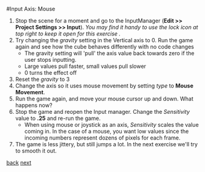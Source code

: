 #Input Axis: Mouse

1. Stop the scene for a moment and go to the InputManager (**Edit >> Project Settings >> Input**).  *You may find it handy to use the lock icon at top right to keep it open for this exercise .*
2. Try changing the *gravity* setting in the Vertical axis to 0.  Run the game again and see how the cube behaves differently with no code changes
   * The gravity setting will 'pull' the axis value back towards zero if the user stops inputting. 
   * Large values pull faster, small values pull slower
   * 0 turns the effect off
3. Reset the *gravity* to 3
4. Change the axis so it uses mouse movement by setting *type* to **Mouse Movement**.
5. Run the game again, and move your mouse cursor up and down. What happens now?
6. Stop the game and reopen the Input manager. Change the *Sensitivity* value to **.25** and re-run the game.
   * When using mouse or joystick as an axis, *Sensitivity* scales the value coming in. In the case of a mouse, you want low values since the incoming numbers represent dozens of pixels for each frame.
7. The game is less jittery, but still jumps a lot. In the next exercise we'll try to smooth it out.

[back](4-6.md) [next](4-8.md)
